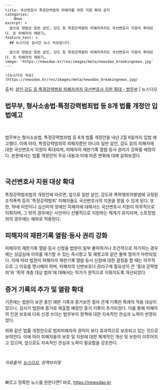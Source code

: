     ---
    title: 국선변호사 특정강력범죄 피해자를 위한 지원 확대 공지
    categories:
      - News
    excerpt: >
      앞으로 형법상 일반 살인, 강도 등 특정강력범죄 피해자까지도 국선변호사 지원이 확대된다. 또 피해자의 재판기…
    feature_text: >
      ## 뉴스다오 실시간 뉴스 속보입니다.
    
      앞으로 형법상 일반 살인, 강도 등 특정강력범죄 피해자까지도 국선변호사 지원이 확대된다. 또 피해자의 재판기…
    image: 'https://newsdao.kr/res/images/meta/newsdao_breakingnews.jpg'
    ---
    
    ![뉴스다오 속보](https://newsdao.kr/res/images/meta/newsdao_breakingnews.jpg)

<p>출처: <a href="https://newsdao.kr/2880" rel="dofollow">살인·강도 등 특정강력범죄 피해자까지 국선변호사 지원 확대 - 법무부</a> | 뉴스다오</p>

<h2>법무부, 형사소송법·특정강력범죄법 등 8개 법률 개정안 입법예고</h2>
<p data-ke-size="size16">&nbsp;</p>
법무부는 형사소송법, 특정강력범죄법 등 8개 법률 개정안을 내년 2월 6일까지 입법 예고했다. 이에 따라, 특정강력범죄의 피해자뿐만 아니라 일반 살인, 강도 등의 피해자에 대한 국선변호사 지원이 확대되며, 피해자의 재판기록 열람·등사 권리가 강화될 예정이다. 본문에서는 법률 개정안의 주요 내용과 이에 따른 변화에 대해 살펴보겠다.
<p data-ke-size="size16">&nbsp;</p>

<h2 data-ke-size="size23">국선변호사 지원 대상 확대</h2>
<p>특정강력범죄법의 개정안에 따르면, 앞으로 일반 살인, 강도와 폭력행위처벌법에 규정된 조직폭력 등의 '특정강력범죄' 피해자들도 국선변호사의 지원을 받을 수 있게 된다. 또한, 19세 미만이나 심신미약 장애인 피해자에 대해서는 국선변호사 지원이 의무적으로 이뤄지며, 그 밖의 경우에는 사안마다 선별적으로 지원하는 체계가 유지되며, 스토킹범죄의 경우에는 예외로 적용된다.</p>

<h2 data-ke-size="size23">피해자의 재판기록 열람·등사 권리 강화</h2>
<p>피해자의 재판기록 열람·등사 신청을 법원이 일부 불허하거나 조건적으로 허가하는 경우에는 상급심에 이의를 제기할 수 있는 즉시항고 및 재항고와 같은 불복 절차가 마련되었다. 이에 따라 법원이 피해자의 재판기록 열람·등사 신청에 대한 결정을 할 때는 의무적으로 그 이유를 명시해야 하며, 피해자의 신변보호나 권리구제 필요성이 큰 '중대 강력범죄'와 '취약 계층 대상 범죄'에 대해서는 허가가 원칙으로 이뤄지도록 개선되었다.</p>
  
<h2 data-ke-size="size23">증거 기록의 추가 및 열람 확대</h2>
<p>기존에는 법원이 보관 중인 재판 기록과 증거보전 절차 관계 기록만 특례의 적용 대상이었으나, 검사가 법원에 증거로 제출할 예정인 증거 기록이 추가되었다. 이를 통해 피해자의 인권 보호에 더욱 신경 쓰이는 법무부의 정책에 대한 지속적인 관심과 노력이 반영되었다.</p>
위와 같은 법률 개정안으로 범죄피해자의 권익이 보다 효과적으로 보호되고 있는 것으로 보여진다. 이에 따라 피해자들의 보호 및 지원에 대한 체계적인 개선 및 보완이 이루어지고 있으며, 앞으로도 지속적인 관심과 노력이 필요함을 강조한다.
<p data-ke-size="size16">&nbsp;</p>
<p><i>자료출처: <a href="https://newsdao.kr/2880">뉴스다오</a>, 정책브리핑 </i></p>
<p data-ke-size="size16">&nbsp;</p> 

빠르고 정확한 뉴스를 원한다면? 바로, <a href="https://newsdao.kr" rel="dofollow">https://newsdao.kr</a>


    
